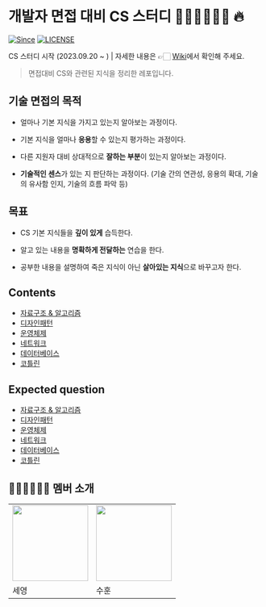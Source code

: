 # 개발자 면접 대비 CS 스터디 👨🏻‍💻👩🏻‍💻 🔥

[![Since](https://img.shields.io/badge/since-2023.09.20-333333.svg?style=flat-square)](https://github.com/devSquad-study/2023-CS-Study)
[![LICENSE](https://img.shields.io/dub/l/vibe-d.svg?style=flat-square)](https://github.com/devSquad-study/2023-CS-Study/blob/main/LICENSE.md/)

CS 스터디 시작 (2023.09.20 ~ ) | 자세한 내용은 👉🏻 [Wiki](https://github.com/Study-Nine/StudyNine_CS.wiki.git)에서 확인해 주세요.

> 면접대비 CS와 관련된 지식을 정리한 레포입니다.

## 기술 면접의 목적

*   얼마나 기본 지식을 가지고 있는지 알아보는 과정이다.

*   기본 지식을 얼마나 **응용**할 수 있는지 평가하는 과정이다.

*   다른 지원자 대비 상대적으로 **잘하는 부분**이 있는지 알아보는 과정이다.

*   **기술적인 센스**가 있는 지 판단하는 과정이다. (기술 간의 연관성, 응용의 확대, 기술의 유사함 인지, 기술의 흐름 파악 등)

## 목표

* CS 기본 지식들을 **깊이 있게** 습득한다.

* 알고 있는 내용을 **명확하게 전달하는** 연습을 한다.

* 공부한 내용을 설명하여 죽은 지식이 아닌 **살아있는 지식**으로 바꾸고자 한다.

## Contents

* [자료구조 & 알고리즘](https://github.com/Study-Nine/StudyNine_CS/blob/main/Algorithm/README.md)
* [디자인패턴](https://github.com/Study-Nine/StudyNine_CS/blob/main/Desgin/README.md)
* [운영체제](https://github.com/Study-Nine/StudyNine_CS/blob/main/OS/README.md)
* [네트워크](https://github.com/Study-Nine/StudyNine_CS/blob/main/Network/README.md)
* [데이터베이스](https://github.com/Study-Nine/StudyNine_CS/blob/main/Database/README.md)
* [코틀린](https://github.com/Study-Nine/StudyNine_CS/blob/main/Kotlin/README.md)
## Expected question


* [자료구조 & 알고리즘](https://github.com/Study-Nine/StudyNine_CS/blob/main/Algorithm/README.md)
* [디자인패턴](https://github.com/Study-Nine/StudyNine_CS/blob/main/Desgin/README.md)
* [운영체제](https://github.com/Study-Nine/StudyNine_CS/blob/main/OS/README.md)
* [네트워크](https://github.com/Study-Nine/StudyNine_CS/blob/main/Network/README.md)
* [데이터베이스](https://github.com/Study-Nine/StudyNine_CS/blob/main/Database/README.md)
* [코틀린](https://github.com/Study-Nine/StudyNine_CS/blob/main/Kotlin/README.md)

## 👨🏻‍💻👩🏻‍💻 멤버 소개

<table>
    <tr>
        <td><img src="https://github.com/sey2.png" width="150"></td>
        <td><img src="https://github.com/CodingApe9.png" width="150"></td>
    </tr>
    <tr>
        <td>세영</td>
        <td>수훈</td>
    </tr>
</table>
